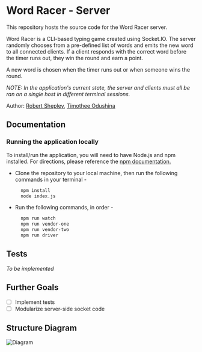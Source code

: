 # Word Racer - Server

This repository hosts the source code for the Word Racer server.  

Word Racer is a CLI-based typing game created using Socket.IO. The server randomly chooses from a pre-defined list of words and emits the new word to all connected clients. If a client responds with the correct word before the timer runs out, they win the round and earn a point.  

A new word is chosen when the timer runs out or when someone wins the round.

*NOTE: In the application's current state, the server and clients must all be ran on a single host in different terminal sessions.*

Author: [Robert Shepley](https://github.com/shepleysound), [Timothee Odushina](https://github.com/timothee2022)
<!-- Replace URL's and add more necessary links -->
<!-- - [Tests Report]()
- [Assignment Pull Request]()
- [Heroku Prod Deployment]() -->

## Documentation

### Running the application locally

To install/run the application, you will need to have Node.js and npm installed. For directions, please reference the [npm documentation.](https://docs.npmjs.com/downloading-and-installing-node-js-and-npm)

- Clone the repository to your local machine, then run the following commands in your terminal -

  ```bash
    npm install
    node index.js
  ```

- Run the following commands, in order -

  ```bash
    npm run watch
    npm run vendor-one
    npm run vendor-two
    npm run driver
  ```

## Tests

*To be implemented*

## Further Goals

- [ ] Implement tests
- [ ] Modularize server-side socket code

## Structure Diagram

![Diagram](./cap-phase1.png)